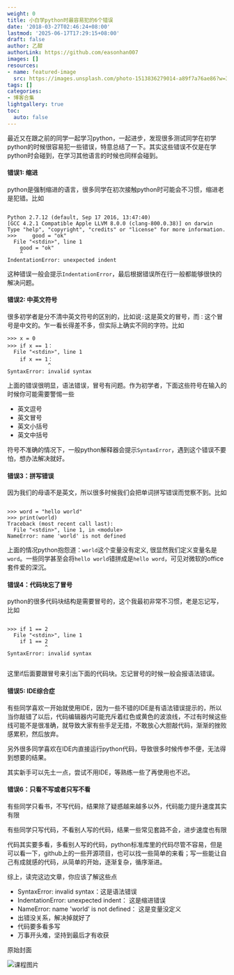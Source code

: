 ```yaml
---
weight: 0
title: 小白学python时最容易犯的6个错误
date: '2018-03-27T02:46:24+08:00'
lastmod: '2025-06-17T17:29:15+08:00'
draft: false
author: 乙醇
authorLink: https://github.com/easonhan007
images: []
resources:
- name: featured-image
  src: https://images.unsplash.com/photo-1513836279014-a89f7a76ae86?w=300
tags: []
categories:
- 博客合集
lightgallery: true
toc:
  auto: false
---
```




最近又在跟之前的同学一起学习python，一起进步，发现很多测试同学在初学python的时候很容易犯一些错误，特意总结了一下。其实这些错误不仅是在学python时会碰到，在学习其他语言的时候也同样会碰到。

#### 错误1: 缩进

python是强制缩进的语言，很多同学在初次接触python时可能会不习惯，缩进老是犯错。比如

```

Python 2.7.12 (default, Sep 17 2016, 13:47:40)
[GCC 4.2.1 Compatible Apple LLVM 8.0.0 (clang-800.0.38)] on darwin
Type "help", "copyright", "credits" or "license" for more information.
>>>     good = "ok"
  File "<stdin>", line 1
    good = "ok"
    ^
IndentationError: unexpected indent

```

这种错误一般会提示```IndentationError```，最后根据错误所在行一般都能够很快的解决问题。

#### 错误2: 中英文符号

很多初学者是分不清中英文符号的区别的，比如说```:```这是英文的冒号，而```：```这个冒号是中文的。乍一看长得差不多，但实际上确实不同的字符。比如

```
>>> x = 0
>>> if x == 1：
  File "<stdin>", line 1
    if x == 1：
             ^
SyntaxError: invalid syntax

```

上面的错误很明显，语法错误，冒号有问题。作为初学者，下面这些符号在输入的时候你可能需要警惕一些

* 英文逗号
* 英文冒号
* 英文小括号
* 英文中括号

符号不准确的情况下，一般python解释器会提示```SyntaxError```，遇到这个错误不要怕，想办法解决就好。

#### 错误3：拼写错误

因为我们的母语不是英文，所以很多时候我们会把单词拼写错误而觉察不到。比如

```

>>> word = "hello world"
>>> print(world)
Traceback (most recent call last):
  File "<stdin>", line 1, in <module>
NameError: name 'world' is not defined

```

上面的情况python抱怨道：```world```这个变量没有定义, 很显然我们定义变量名是```word```。一些同学甚至会将```hello world```错拼成是```hello word```，可见对微软的office套件爱的深沉。


#### 错误4：代码块忘了冒号

python的很多代码块结构是需要冒号的，这个我最初非常不习惯，老是忘记写，比如

```

>>> if 1 == 2
  File "<stdin>", line 1
    if 1 == 2
            ^
SyntaxError: invalid syntax


```

这里if后面要跟冒号来引出下面的代码块。忘记冒号的时候一般会报语法错误。


#### 错误5: IDE综合症

有些同学喜欢一开始就使用IDE，因为一些不错的IDE是有语法错误提示的，所以当你敲错了以后，代码编辑器内可能充斥着红色或黄色的波浪线，不过有时候这些线可能不是很准确，就导致大家有些手足无措，不敢放心大胆敲代码，渐渐的挫败感累积，然后放弃。

另外很多同学喜欢在IDE内直接运行python代码，导致很多时候传参不便，无法得到想要的结果。

其实新手可以先土一点，尝试不用IDE，等熟练一些了再使用也不迟。

#### 错误6：只看不写或者只写不看

有些同学只看书，不写代码，结果除了疑惑越来越多以外，代码能力提升速度其实有限

有些同学只写代码，不看别人写的代码，结果一些常见套路不会，进步速度也有限

代码其实要多看，多看别人写的代码，python标准库里的代码尽管不容易，但是可以看一下，github上的一些开源项目，也可以找一些简单的来看；写一些能让自己有成就感的代码，从简单的开始，逐渐复杂，循序渐进。


综上，读完这边文章，你应该了解这些点

* SyntaxError: invalid syntax：这是语法错误
* IndentationError: unexpected indent： 这是缩进错误
* NameError: name 'world' is not defined： 这是变量没定义
* 出错没关系，解决掉就好了
* 代码要多看多写
* 万事开头难，坚持到最后才有收获




原始封面

![课程图片](https://images.unsplash.com/photo-1513836279014-a89f7a76ae86?w=300)

